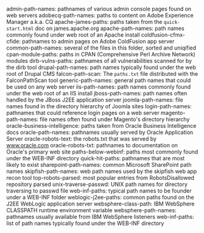 admin-path-names: pathnames of various admin console pages found on web servers
adobecq-path-names: paths to content on Adobe Experience Manager a.k.a. CQ
apache-james-paths: paths taken from the `quick-start.html` doc on james.apache.org
apache-path-names: path names commonly found under web root of an Apache install
coldfusion-cfmx-cfide: pathnames to admin pages on Adobe ColdFusion app server
common-path-names: several of the files in this folder, sorted and uniqified
cpan-module-paths: paths in CPAN (Comprehensive Perl Archive Network) modules
dirb-vulns-paths: pathnames of all vulnerabilities scanned for by the dirb tool
drupal-path-names: path names typically found under the web root of Drupal CMS
falcon-path-scan: The `paths.txt` file distributed with the FalconPathScan tool
generic-path-names: general path names that could be used on any web server
iis-path-names: path names commonly found under the web root of an IIS install
jboss-path-names: path names often handled by the JBoss J2EE application server
joomla-path-names: file names found in the directory hierarchy of Joomla sites
login-path-names: pathnames that could reference login pages on a web server
magento-path-names:  file names often found under Magento's directory hierarchy
oracle-business-intelligence: paths taken from Oracle Business Intelligence docs
oracle-path-names: pathnames usually served by Oracle Application Server
oracle-robots-text: the robots.txt that was served by www.oracle.com
oracle-robots-txt: pathnames to documentation on Oracle's primary web site
paths-below-webinf: paths most commonly found under the WEB-INF directory
quick-hit-paths: pathnames that are most likely to exist
sharepoint-path-names: common Microsoft SharePoint path names
skipfish-path-names: web path names used by the skipfish web app recon tool
top-robots-parsed: most popular entries from RobotsDisallowed repository parsed
unix-traverse-passwd: UNIX path names for directory traversing to passwd file
web-inf-paths: typical path names to be founder under a WEB-INF folder
weblogic-j2ee-paths: common paths found on the J2EE WebLogic application server
websphere-class-path: IBM WebSphere CLASSPATH runtime environment variable 
websphere-path-names: pathnames usually available from IBM WebSphere listeners
web-inf-paths: list of path names typically found under the WEB-INF directory
